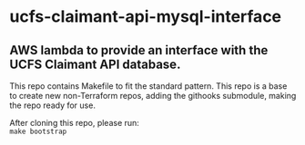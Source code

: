 # ucfs-claimant-api-mysql-interface

## AWS lambda to provide an interface with the UCFS Claimant API database.

This repo contains Makefile to fit the standard pattern.
This repo is a base to create new non-Terraform repos, adding the githooks submodule, making the repo ready for use.

After cloning this repo, please run:  
`make bootstrap`
